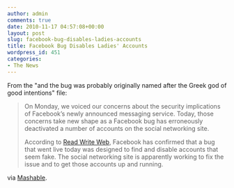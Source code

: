 ```yaml
---
author: admin
comments: true
date: 2010-11-17 04:57:08+00:00
layout: post
slug: facebook-bug-disables-ladies-accounts
title: Facebook Bug Disables Ladies' Accounts
wordpress_id: 451
categories:
- The News
---
```


From the "and the bug was probably originally named after the Greek god of good intentions" file:

> On Monday, we voiced our concerns about the security implications of Facebook’s newly announced messaging service. Today, those concerns take new shape as a Facebook bug has erroneously deactivated a number of accounts on the social networking site.
>
> According to [Read Write Web](http://www.readwriteweb.com/archives/female_facebook_users_take_to_twitter_complain_of.php), Facebook has confirmed that a bug that went live today was designed to find and disable accounts that seem fake. The social networking site is apparently working to fix the issue and to get those accounts up and running.

via [Mashable](http://mashable.com/2010/11/16/facebook-bug-deactivates-accounts/).
